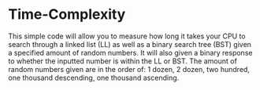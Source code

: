 # Time-Complexity
This simple code will allow you to measure how long it takes your CPU to search through a linked list (LL) as well as a binary search tree (BST) given a specified amount of random numbers. It will also given a binary response to whether the inputted number is within the LL or BST. The amount of random numbers given are in the order of: 1 dozen, 2 dozen, two hundred, one thousand descending, one thousand ascending.

